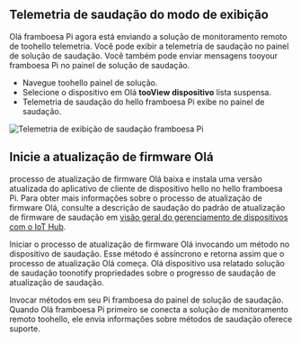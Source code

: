 ## <a name="view-hello-telemetry"></a>Telemetria de saudação do modo de exibição

Olá framboesa Pi agora está enviando a solução de monitoramento remoto de toohello telemetria. Você pode exibir a telemetria de saudação no painel de solução de saudação. Você também pode enviar mensagens tooyour framboesa Pi no painel de solução de saudação.

- Navegue toohello painel de solução.
- Selecione o dispositivo em Olá **tooView dispositivo** lista suspensa.
- Telemetria de saudação do hello framboesa Pi exibe no painel de saudação.

![Telemetria de exibição de saudação framboesa Pi][img-telemetry-display]

## <a name="initiate-hello-firmware-update"></a>Inicie a atualização de firmware Olá

processo de atualização de firmware Olá baixa e instala uma versão atualizada do aplicativo de cliente de dispositivo hello no hello framboesa Pi. Para obter mais informações sobre o processo de atualização de firmware Olá, consulte a descrição de saudação do padrão de atualização de firmware de saudação em [visão geral do gerenciamento de dispositivos com o IoT Hub][lnk-update-pattern].

Iniciar o processo de atualização de firmware Olá invocando um método no dispositivo de saudação. Esse método é assíncrono e retorna assim que o processo de atualização Olá começa. Olá dispositivo usa relatado solução de saudação toonotify propriedades sobre o progresso de saudação de atualização de saudação.

Invocar métodos em seu Pi framboesa do painel de solução de saudação. Quando Olá framboesa Pi primeiro se conecta a solução de monitoramento remoto toohello, ele envia informações sobre métodos de saudação oferece suporte. 

[img-telemetry-display]: media/iot-suite-raspberry-pi-kit-view-telemetry-advanced/telemetry.png
[lnk-update-pattern]: ../articles/iot-hub/iot-hub-device-management-overview.md
